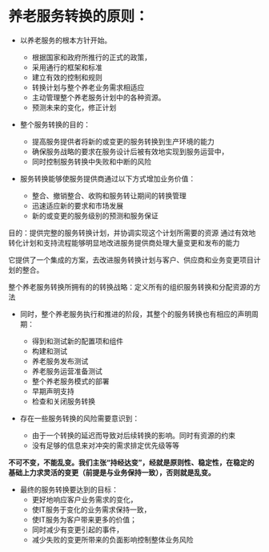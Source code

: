 # 养老服务转换的原则：
- 以养老服务的根本方针开始。
	- 根据国家和政府所推行的正式的政策，
	- 采用通行的框架和标准
	- 建立有效的控制和规则
	- 转换计划与整个养老业务需求相适应
	- 主动管理整个养老服务计划中的各种资源。
	- 预测未来的变化，修正计划

- 整个服务转换的目的：
	- 提高服务提供者将新的或变更的服务转换到生产环境的能力
	- 确保服务战略的要求在服务设计后被有效地实现到服务运营中，
	- 同时控制服务转换中失败和中断的风险

- 服务转换能够使服务提供商通过以下方式增加业务价值：
	- 整合、撤销整合、收购和服务转让期间的转换管理
	- 迅速适应新的要求和市场发展
	- 新的或变更的服务级别的预测和服务保证

目的：提供完整的服务转换计划，并协调实现这个计划所需要的资源
通过有效地转化计划和支持流程能够明显地改进服务提供商处理大量变更和发布的能力

它提供了一个集成的方案，去改进服务转换计划与客户、供应商和业务变更项目计划的整合。

整个养老服务转换所拥有的的转换战略：定义所有的组织服务转换和分配资源的方法

- 同时，整个养老服务执行和推进的阶段，其整个的服务转换也有相应的声明周期：
	- 得到和测试新的配置项和组件
	- 构建和测试
	- 养老服务发布测试
	- 养老服务运营准备测试
	- 整个养老服务模式的部署
	- 早期声明支持
	- 检查和关闭服务转换

- 存在一些服务转换的风险需要意识到：
	- 由于一个转换的延迟而导致对后续转换的影响。同时有资源的约束
	- 没有足够的信息来对冲突的需求排定优先级等等

**不可不变，不能乱变。我们主张“持经达变”，经就是原则性、稳定性，在稳定的基础上力求灵活的变更（前提是与业务保持一致），否则就是乱变。**
- 最终的服务转换要达到的目标：
	- 更好地响应客户业务需求的变化，
	- 使IT服务于变化的业务需求保持一致，
	- 使IT服务为客户带来更多的价值；
	- 同时减少有变更引起的事件，
	- 减少失败的变更所带来的负面影响控制整体业务风险
